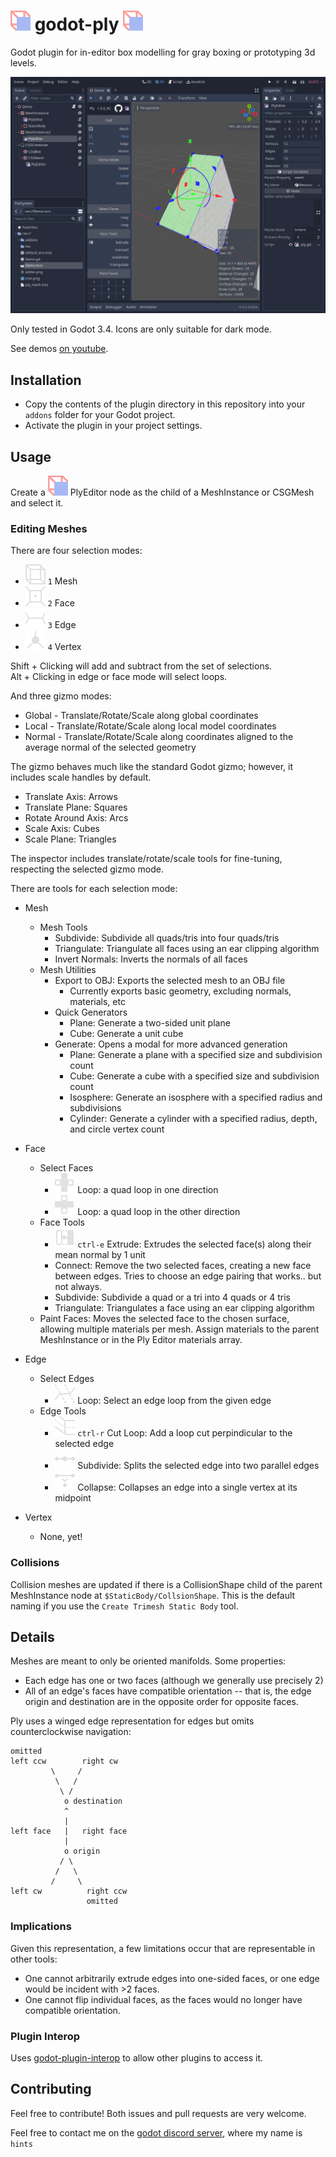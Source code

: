 # ![icon](./addons/ply/icons/plugin.svg) godot-ply ![icon](./addons/ply/icons/plugin.svg)
Godot plugin for in-editor box modelling for gray boxing or prototyping 3d levels.

![Editor Screenshot](./editor.png)

Only tested in Godot 3.4. Icons are only suitable for dark mode.

See demos [on youtube](https://www.youtube.com/channel/UCf1IV6ABf3a4nW1wEyPwmMQ).

## Installation
- Copy the contents of the plugin directory in this repository into your `addons` folder for your Godot project.
- Activate the plugin in your project settings.

## Usage
Create a ![nodeicon](./addons/ply/icons/plugin.svg) PlyEditor node as the child of a MeshInstance or CSGMesh and select it.

### Editing Meshes
There are four selection modes:
- ![meshicon](./addons/ply/icons/select_mesh.svg) ` 1 ` Mesh
- ![faceicon](./addons/ply/icons/select_face.svg) ` 2 ` Face
- ![edgeicon](./addons/ply/icons/select_edge.svg) ` 3 ` Edge
- ![vertexicon](./addons/ply/icons/select_vertex.svg) ` 4 ` Vertex

Shift + Clicking will add and subtract from the set of selections.
<br>Alt + Clicking in edge or face mode will select loops.

And three gizmo modes:
- Global - Translate/Rotate/Scale along global coordinates
- Local - Translate/Rotate/Scale along local model coordinates
- Normal - Translate/Rotate/Scale along coordinates aligned to the average normal of the selected geometry

The gizmo behaves much like the standard Godot gizmo; however, it includes scale handles by default.
- Translate Axis: Arrows
- Translate Plane: Squares
- Rotate Around Axis: Arcs
- Scale Axis: Cubes
- Scale Plane: Triangles

The inspector includes translate/rotate/scale tools for fine-tuning, respecting the selected gizmo mode.

There are tools for each selection mode:
- Mesh
	- Mesh Tools
		- Subdivide: Subdivide all quads/tris into four quads/tris
		- Triangulate: Triangulate all faces using an ear clipping algorithm
		- Invert Normals: Inverts the normals of all faces
	- Mesh Utilities
		- Export to OBJ: Exports the selected mesh to an OBJ file
			- Currently exports basic geometry, excluding normals, materials, etc
		- Quick Generators
			- Plane: Generate a two-sided unit plane
			- Cube: Generate a unit cube
		- Generate: Opens a modal for more advanced generation
			- Plane: Generate a plane with a specified size and subdivision count
			- Cube: Generate a cube with a specified size and subdivision count
			- Isosphere: Generate an isosphere with a specified radius and subdivisions
			- Cylinder: Generate a cylinder with a specified radius, depth, and circle vertex count

- Face
	- Select Faces
		- ![loopicon1](./addons/ply/icons/face_loop.svg) Loop: a quad loop in one direction
		- ![loopicon2](./addons/ply/icons/face_loop_2.svg) Loop: a quad loop in the other direction
	- Face Tools
		- ![extrudeicon](./addons/ply/icons/extrude_face.svg) ` ctrl-e ` Extrude: Extrudes the selected face(s) along their mean normal by 1 unit
		- Connect: Remove the two selected faces, creating a new face between edges. Tries to choose an edge pairing that works.. but not always.
		- Subdivide: Subdivide a quad or a tri into 4 quads or 4 tris
		- Triangulate: Triangulates a face using an ear clipping algorithm
	- Paint Faces: Moves the selected face to the chosen surface, allowing multiple materials per mesh. Assign materials to the parent MeshInstance or in the Ply Editor materials array.
- Edge
	- Select Edges
		- ![loopicon](./addons/ply/icons/edge_select_loop.svg) Loop: Select an edge loop from the given edge
	- Edge Tools
		- ![loopcuticon](./addons/ply/icons/loop_cut.svg) ` ctrl-r ` Cut Loop: Add a loop cut perpindicular to the selected edge
		- ![subdivideicon](./addons/ply/icons/edge_subdivide.svg) Subdivide: Splits the selected edge into two parallel edges
		- ![collapseicon](./addons/ply/icons/edge_collapse.svg) Collapse: Collapses an edge into a single vertex at its midpoint
- Vertex
	- None, yet!

### Collisions
Collision meshes are updated if there is a CollisionShape child of the parent MeshInstance node at `$StaticBody/CollsionShape`. This is the default naming if you use the `Create Trimesh Static Body` tool.

## Details
Meshes are meant to only be oriented manifolds. Some properties:
- Each edge has one or two faces (although we generally use precisely 2)
- All of an edge's faces have compatible orientation -- that is, the edge origin and destination are in the opposite order for opposite faces.

Ply uses a winged edge representation for edges but omits counterclockwise navigation:
```
omitted
left ccw        right cw
		 \     /
		  \   /
		   \ /
			o destination
			^
			|
left face   |   right face
			|
			o origin
		   / \
		  /   \
		 /     \
left cw          right ccw
				 omitted
```

### Implications
Given this representation, a few limitations occur that are representable in other tools:
- One cannot arbitrarily extrude edges into one-sided faces, or one edge would be incident with >2 faces.
- One cannot flip individual faces, as the faces would no longer have compatible orientation.

### Plugin Interop
Uses [godot-plugin-interop](https://github.com/jarneson/godot-plugin-interop) to allow other plugins to access it.

## Contributing

Feel free to contribute! Both issues and pull requests are very welcome.

Feel free to contact me on the [godot discord server](https://discord.gg/4JBkykG), where my name is `hints`
